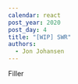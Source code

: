 ```yaml
---
calendar: react
post_year: 2020
post_day: 4
title: "[WIP] SWR"
authors:
  - Jon Johansen
---
```

Filler